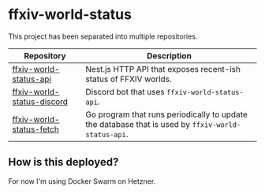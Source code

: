 # ffxiv-world-status

This project has been separated into multiple repositories.

| Repository | Description |
|---|---|
| [ffxiv-world-status-api](https://github.com/c032/ffxiv-world-status-api) | Nest.js HTTP API that exposes recent-ish status of FFXIV worlds. |
| [ffxiv-world-status-discord](https://github.com/c032/ffxiv-world-status-discord) | Discord bot that uses `ffxiv-world-status-api`. |
| [ffxiv-world-status-fetch](https://github.com/c032/ffxiv-world-status-fetch) | Go program that runs periodically to update the database that is used by `ffxiv-world-status-api`. |

## How is this deployed?

For now I'm using Docker Swarm on Hetzner.
